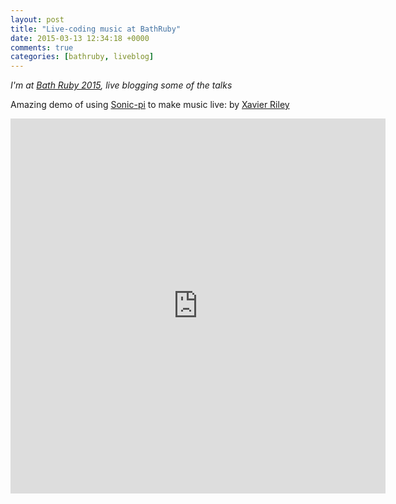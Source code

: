 ```yaml
---
layout: post
title: "Live-coding music at BathRuby"
date: 2015-03-13 12:34:18 +0000
comments: true
categories: [bathruby, liveblog]
---
```


_I'm at [Bath Ruby 2015](http://2015.bathruby.org/), live blogging some of the
talks_

Amazing demo of using [Sonic-pi](http://sonic-pi.net/) to make music live:
by [Xavier Riley](https://twitter.com/xavriley)

<iframe src="https://vine.co/v/O9jBg0wY3Ti/embed/simple" width="600"
height="600" frameborder="0"></iframe><script
src="https://platform.vine.co/static/scripts/embed.js"></script>
